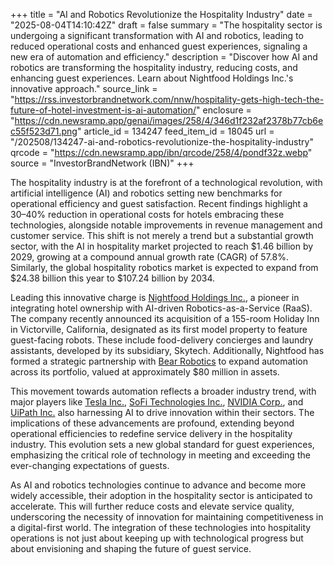 +++
title = "AI and Robotics Revolutionize the Hospitality Industry"
date = "2025-08-04T14:10:42Z"
draft = false
summary = "The hospitality sector is undergoing a significant transformation with AI and robotics, leading to reduced operational costs and enhanced guest experiences, signaling a new era of automation and efficiency."
description = "Discover how AI and robotics are transforming the hospitality industry, reducing costs, and enhancing guest experiences. Learn about Nightfood Holdings Inc.'s innovative approach."
source_link = "https://rss.investorbrandnetwork.com/nnw/hospitality-gets-high-tech-the-future-of-hotel-investment-is-ai-automation/"
enclosure = "https://cdn.newsramp.app/genai/images/258/4/346d1f232af2378b77cb6ec55f523d71.png"
article_id = 134247
feed_item_id = 18045
url = "/202508/134247-ai-and-robotics-revolutionize-the-hospitality-industry"
qrcode = "https://cdn.newsramp.app/ibn/qrcode/258/4/pondf32z.webp"
source = "InvestorBrandNetwork (IBN)"
+++

<p>The hospitality industry is at the forefront of a technological revolution, with artificial intelligence (AI) and robotics setting new benchmarks for operational efficiency and guest satisfaction. Recent findings highlight a 30–40% reduction in operational costs for hotels embracing these technologies, alongside notable improvements in revenue management and customer service. This shift is not merely a trend but a substantial growth sector, with the AI in hospitality market projected to reach $1.46 billion by 2029, growing at a compound annual growth rate (CAGR) of 57.8%. Similarly, the global hospitality robotics market is expected to expand from $24.38 billion this year to $107.24 billion by 2034.</p><p>Leading this innovative charge is <a href='https://www.nightfood.com' rel='nofollow' target='_blank'>Nightfood Holdings Inc.</a>, a pioneer in integrating hotel ownership with AI-driven Robotics-as-a-Service (RaaS). The company recently announced its acquisition of a 155-room Holiday Inn in Victorville, California, designated as its first model property to feature guest-facing robots. These include food-delivery concierges and laundry assistants, developed by its subsidiary, Skytech. Additionally, Nightfood has formed a strategic partnership with <a href='https://www.bearrobotics.com' rel='nofollow' target='_blank'>Bear Robotics</a> to expand automation across its portfolio, valued at approximately $80 million in assets.</p><p>This movement towards automation reflects a broader industry trend, with major players like <a href='https://www.tesla.com' rel='nofollow' target='_blank'>Tesla Inc.</a>, <a href='https://www.sofi.com' rel='nofollow' target='_blank'>SoFi Technologies Inc.</a>, <a href='https://www.nvidia.com' rel='nofollow' target='_blank'>NVIDIA Corp.</a>, and <a href='https://www.uipath.com' rel='nofollow' target='_blank'>UiPath Inc.</a> also harnessing AI to drive innovation within their sectors. The implications of these advancements are profound, extending beyond operational efficiencies to redefine service delivery in the hospitality industry. This evolution sets a new global standard for guest experiences, emphasizing the critical role of technology in meeting and exceeding the ever-changing expectations of guests.</p><p>As AI and robotics technologies continue to advance and become more widely accessible, their adoption in the hospitality sector is anticipated to accelerate. This will further reduce costs and elevate service quality, underscoring the necessity of innovation for maintaining competitiveness in a digital-first world. The integration of these technologies into hospitality operations is not just about keeping up with technological progress but about envisioning and shaping the future of guest service.</p>